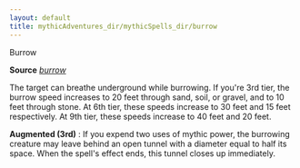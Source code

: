 ```yaml
---
layout: default
title: mythicAdventures_dir/mythicSpells_dir/burrow
---
```

Burrow

**Source** [_burrow_](../../ultimateMagic_dir/spells_dir/burrow#_burrow)

The target can breathe underground while burrowing. If you're 3rd tier, the burrow speed increases to 20 feet through sand, soil, or gravel, and to 10 feet through stone. At 6th tier, these speeds increase to 30 feet and 15 feet respectively. At 9th tier, these speeds increase to 40 feet and 20 feet.

**Augmented (3rd)** : If you expend two uses of mythic power, the burrowing creature may leave behind an open tunnel with a diameter equal to half its space. When the spell's effect ends, this tunnel closes up immediately.

